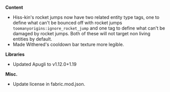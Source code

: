 **Content**
- Hiss-kin's rocket jumps now have two related entity type tags, one to define what can't be bounced off with rocket jumps `toomanyorigins:ignore_rocket_jump` and one tag to define what can't be damaged by rocket jumps. Both of these will not target non living entities by default.
- Made Withered's cooldown bar texture more legible.

**Libraries**
- Updated Apugli to v1.12.0+1.19

**Misc.**
- Update license in fabric.mod.json.